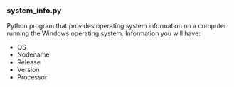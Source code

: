 ### system_info.py

Python program that provides operating system information on a computer running the Windows operating system.
Information you will have:
* OS
* Nodename
* Release
* Version
* Processor
